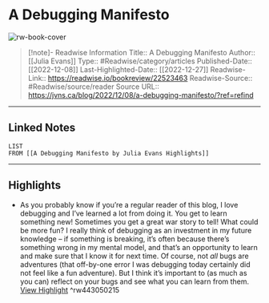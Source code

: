 # A Debugging Manifesto

![rw-book-cover](https://readwise-assets.s3.amazonaws.com/static/images/article1.be68295a7e40.png)
<br>
>[!note]- Readwise Information
>Title:: A Debugging Manifesto
>Author:: [[Julia Evans]]
>Type:: #Readwise/category/articles
>Published-Date:: [[2022-12-08]]
>Last-Highlighted-Date:: [[2022-12-27]]
>Readwise-Link:: https://readwise.io/bookreview/22523463
>Readwise-Source:: #Readwise/source/reader
>Source URL:: https://jvns.ca/blog/2022/12/08/a-debugging-manifesto/?ref=refind
--- 

## Linked Notes
```dataview
LIST
FROM [[A Debugging Manifesto by Julia Evans Highlights]]
```

---

## Highlights
- As you probably know if you’re a regular reader of this blog, I love debugging and I’ve learned a lot from doing it. You get to learn something new! Sometimes you get a great war story to tell! What could be more fun?
  I really think of debugging as an investment in my future knowledge – if something is breaking, it’s often because there’s something wrong in my mental model, and that’s an opportunity to learn and make sure that I know it for next time.
  Of course, not *all* bugs are adventures (that off-by-one error I was debugging today certainly did not feel like a fun adventure). But I think it’s important to (as much as you can) reflect on your bugs and see what you can learn from them. [View Highlight](https://readwise.io/open/443050215) ^rw443050215
